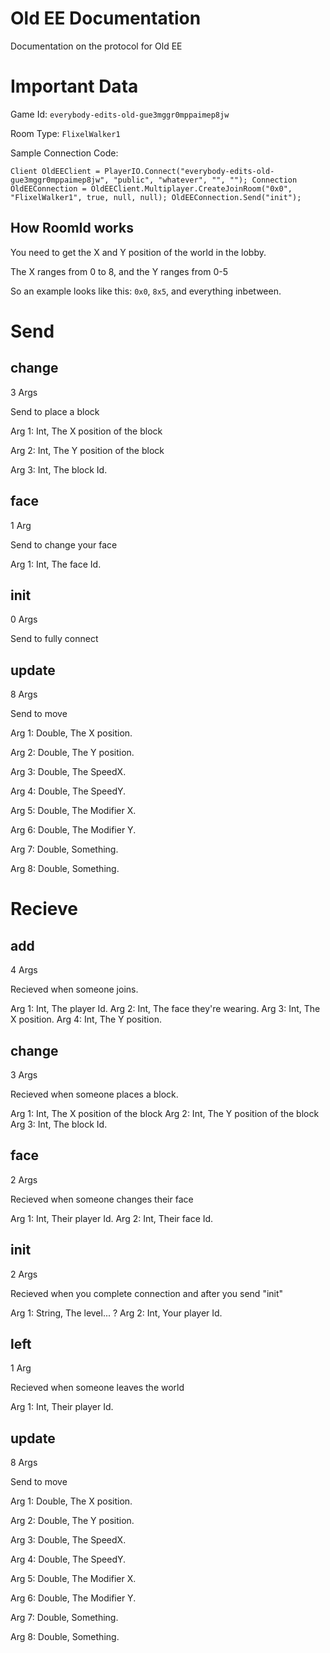 # Old EE Documentation
Documentation on the protocol for  Old EE

# Important Data

Game Id: `everybody-edits-old-gue3mggr0mppaimep8jw`

Room Type: `FlixelWalker1`

Sample Connection Code:

`
Client OldEEClient = PlayerIO.Connect("everybody-edits-old-gue3mggr0mppaimep8jw", "public", "whatever", "", "");
Connection OldEEConnection = OldEEClient.Multiplayer.CreateJoinRoom("0x0", "FlixelWalker1", true, null, null);
OldEEConnection.Send("init");
`

## How RoomId works

You need to get the X and Y position of the world in the lobby.

The X ranges from 0 to 8, and the Y ranges from 0-5

So an example looks like this: `0x0`, `8x5`, and everything inbetween.

# Send

## change

3 Args

Send to place a block

Arg 1: Int, The X position of the block

Arg 2: Int, The Y position of the block

Arg 3: Int, The block Id.

## face

1 Arg

Send to change your face

Arg 1: Int, The face Id.

## init

0 Args

Send to fully connect

## update

8 Args

Send to move

Arg 1: Double, The X position.

Arg 2: Double, The Y position.

Arg 3: Double, The SpeedX.

Arg 4: Double, The SpeedY.

Arg 5: Double, The Modifier X.

Arg 6: Double, The Modifier Y.

Arg 7: Double, Something.

Arg 8: Double, Something.

# Recieve

## add

4 Args

Recieved when someone joins.

Arg 1: Int, The player Id.
Arg 2: Int, The face they're wearing.
Arg 3: Int, The X position.
Arg 4: Int, The Y position.

## change

3 Args

Recieved when someone places a block.

Arg 1: Int, The X position of the block
Arg 2: Int, The Y position of the block
Arg 3: Int, The block Id.

## face

2 Args

Recieved when someone changes their face

Arg 1: Int, Their player Id.
Arg 2: Int, Their face Id.

## init

2 Args

Recieved when you complete connection and after you send "init"

Arg 1: String, The level... ?
Arg 2: Int, Your player Id.

## left

1 Arg

Recieved when someone leaves the world

Arg 1: Int, Their player Id.

## update

8 Args

Send to move

Arg 1: Double, The X position.

Arg 2: Double, The Y position.

Arg 3: Double, The SpeedX.

Arg 4: Double, The SpeedY.

Arg 5: Double, The Modifier X.

Arg 6: Double, The Modifier Y.

Arg 7: Double, Something.

Arg 8: Double, Something.
